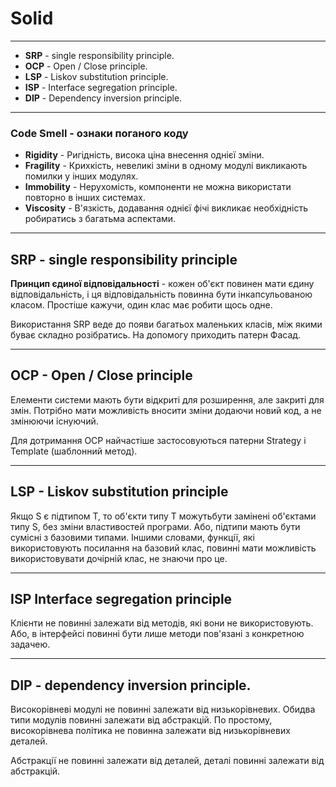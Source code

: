 # Solid
---
* **SRP** - single responsibility principle.
* **OCP** - Open / Close principle.
* **LSP** - Liskov substitution principle.
* **ISP** - Interface segregation principle.
* **DIP** - Dependency inversion principle.

---
### Code Smell - ознаки поганого коду

* **Rigidity** - Ригідність, висока ціна внесення однієї зміни.
* **Fragility** - Крихкість, невеликі зміни в одному модулі викликають помилки у інших модулях.
* **Immobility** - Нерухомість, компоненти не можна використати повторно в інших системах.
* **Viscosity** - В'язкість, додавання однієї фічі викликає необхідність робиратись з багатьма аспектами.

---
## SRP - single responsibility principle
**Принцип єдиної відповідальності** - кожен об'єкт повинен мати єдину відповідальність, і ця відповідальність повинна бути інкапсульованою класом. Простіше кажучи, один клас має робити щось одне. 

Використання SRP веде до появи багатьох маленьких класів, між якими буває складно розібратись. На допомогу приходить патерн Фасад.

---
## OCP - Open / Close principle
Елементи системи мають бути відкриті для розширення, але закриті для змін. Потрібно мати можливість вносити зміни додаючи новий код, а не змінюючи існуючий.

Для дотримання OCP найчастіше застосовуються патерни Strategy і Template (шаблонний метод).

---
## LSP - Liskov substitution principle
Якщо S є підтипом T, то об'єкти типу T можутьбути замінені об'єктами типу S, без зміни властивостей програми. Або, підтипи мають бути сумісні з базовими типами. Іншими словами, функції, які використовують посилання на базовий клас, повинні мати можливість використовувати дочірній клас, не знаючи про це.

---
## ISP Interface segregation principle
Клієнти не повинні залежати від методів, які вони не використовують. Або, в інтерфейсі повинні бути лише методи пов'язані з конкретною задачею.

---
## DIP - dependency inversion principle.
Високорівневі модулі не повинні залежати від низькорівневих. Обидва типи модулів повинні залежати від абстракцій. По простому, високорівнева політика не повинна залежати від низькорівневих деталей.

Абстракції не повинні залежати від деталей, деталі повинні залежати від абстракцій.
